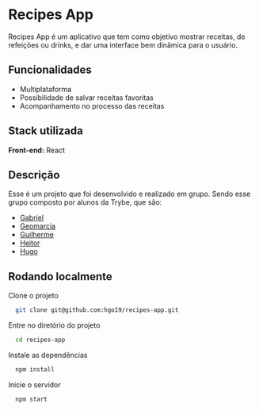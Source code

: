 
# Recipes App

Recipes App é um aplicativo que tem como objetivo mostrar receitas, de refeições ou drinks, e dar uma interface bem dinâmica para o usuário.


## Funcionalidades

- Multiplataforma
- Possibilidade de salvar receitas favoritas
- Acompanhamento no processo das receitas


## Stack utilizada

**Front-end:** React


## Descrição
Esse é um projeto que foi desenvolvido e realizado em grupo. Sendo esse grupo composto por alunos da Trybe, que são:



 - [Gabriel](https://www.linkedin.com/in/gabriel-alves-a66b63213/)
 - [Geomarcia](https://www.linkedin.com/in/georamos/)
 - [Guilherme](https://www.linkedin.com/in/guilhermegabriellisboadasilva/)
 - [Heitor](https://www.linkedin.com/in/heitor-catarino-trindade/)
 - [Hugo](https://www.linkedin.com/in/hugo-leop/)


## Rodando localmente

Clone o projeto

```bash
  git clone git@github.com:hgo19/recipes-app.git
```

Entre no diretório do projeto

```bash
  cd recipes-app
```

Instale as dependências

```bash
  npm install
```

Inicie o servidor

```bash
  npm start
```
